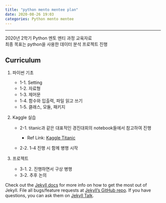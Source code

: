 ```yaml
---
title: "python mento mentee plan"
date: 2020-08-26 19:03
categories: Python mento mentee
---
```

---
2020년 2학기 Python 멘토 멘티 과정 교육자료<br>
최종 목표는 python을 사용한 데이터 분석 프로젝트 진행<br>

## Curriculum

1. 파이썬 기초
    * 1-1. Setting
    * 1-2. 자료형
    * 1-3. 제어문
    * 1-4. 함수와 입출력, 파일 읽고 쓰기
    * 1-5. 클래스, 모듈, 패키지

2. Kaggle 실습
    * 2-1. titanic과 같은 대표적인 경진대회의 notebook들에서 참고하여 진행
        - Ref Link: [Kaggle Titanic][kaggle link] 
        
    * 2-2. 1-4 진행 시 함께 병행 시작

3. 프로젝트
    * 3-1. 2. 진행하면서 구상 병행
    * 3-2. 추후 논의


[kaggle link]: https://www.kaggle.com/adityakaushik01/titanic-survival-for-beginners-76


Check out the [Jekyll docs][jekyll-docs] for more info on how to get the most out of Jekyll. File all bugs/feature requests at [Jekyll’s GitHub repo][jekyll-gh]. If you have questions, you can ask them on [Jekyll Talk][jekyll-talk].

[jekyll-docs]: https://jekyllrb.com/docs/home
[jekyll-gh]:   https://github.com/jekyll/jekyll
[jekyll-talk]: https://talk.jekyllrb.com/
